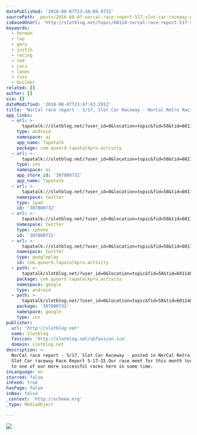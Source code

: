 ```yaml
---
datePublished: '2016-08-07T23:48:09.973Z'
sourcePath: _posts/2016-08-07-norcal-race-report-517-slot-car-raceway-norcal-retro-r.md
isBasedOnUrl: 'http://slotblog.net/topic/60114-norcal-race-report-517-slot-car-raceway/'
keywords:
  - herman
  - lap
  - gary
  - justin
  - racing
  - ted
  - cars
  - lanes
  - russ
  - builder
related: []
author: []
via: {}
dateModified: '2016-08-07T23:47:43.281Z'
title: 'NorCal race report - 5/17, Slot Car Raceway - NorCal Retro Racing'
app_links:
  - url: >-
      tapatalk://slotblog.net/?user_id=0&location=topic&fid=58&tid=60114&perpage=50&channel=facebook-indexing
    type: android
    namespace: ai
    app_name: Tapatalk
    package: com.quoord.tapatalkpro.activity
  - url: >-
      tapatalk://slotblog.net/?user_id=0&location=topic&fid=58&tid=60114&perpage=50&channel=facebook-indexing
    type: ios
    namespace: ai
    app_store_id: '307880732'
    app_name: Tapatalk
  - url: >-
      tapatalk://slotblog.net/?user_id=0&location=topic&fid=58&tid=60114&perpage=50&channel=twitter-indexing
    namespace: twitter
    type: ipad
    id: '307880732'
  - url: >-
      tapatalk://slotblog.net/?user_id=0&location=topic&fid=58&tid=60114&perpage=50&channel=twitter-indexing
    namespace: twitter
    type: iphone
    id: '307880732'
  - url: >-
      tapatalk://slotblog.net/?user_id=0&location=topic&fid=58&tid=60114&perpage=50&channel=twitter-indexing
    namespace: twitter
    type: googleplay
    id: com.quoord.tapatalkpro.activity
  - path: >-
      tapatalk/slotblog.net/?user_id=0&location=topic&fid=58&tid=60114&perpage=50&channel=google-indexing
    package: com.quoord.tapatalkpro.activity
    namespace: google
    type: android
  - path: >-
      tapatalk/slotblog.net/?user_id=0&location=topic&fid=58&tid=60114&perpage=50&channel=google-indexing
    package: '307880732'
    namespace: google
    type: ios
publisher:
  url: 'http://slotblog.net'
  name: Slotblog
  favicon: 'http://slotblog.net/sbfavicon.ico'
  domain: slotblog.net
description: >-
  NorCal race report - 5/17, Slot Car Raceway - posted in NorCal Retro Racing:
  Slot Car raceway Race Report 5-17-15 Our race meet for this month turned out
  to one of our more successful races here in some time.
inLanguage: en
starred: false
inFeed: true
hasPage: false
inNav: false
_context: 'http://schema.org'
_type: MediaObject

---
```

![](https://the-grid-user-content.s3-us-west-2.amazonaws.com/3b15de64-faf0-43fc-a5b5-9d198ea11708.jpg)